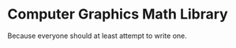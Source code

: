 Computer Graphics Math Library
==============================

Because everyone should at least attempt to write one.
